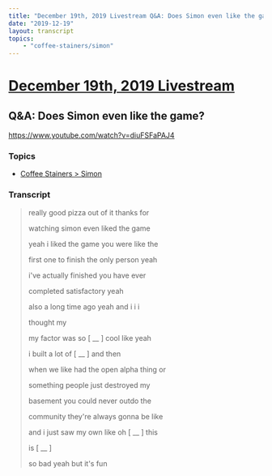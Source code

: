 ```yaml
---
title: "December 19th, 2019 Livestream Q&A: Does Simon even like the game?"
date: "2019-12-19"
layout: transcript
topics:
    - "coffee-stainers/simon"
---
```

# [December 19th, 2019 Livestream](../2019-12-19.md)
## Q&A: Does Simon even like the game?
https://www.youtube.com/watch?v=diuFSFaPAJ4

### Topics
* [Coffee Stainers > Simon](../topics/coffee-stainers/simon.md)

### Transcript

> really good pizza out of it thanks for
>
> watching simon even liked the game
>
> yeah i liked the game you were like the
>
> first one to finish the only person yeah
>
> i've actually finished you have ever
>
> completed satisfactory yeah
>
> also a long time ago yeah and i i i
>
> thought my
>
> my factor was so [ __ ] cool like yeah
>
> i built a lot of [ __ ] and then
>
> when we like had the open alpha thing or
>
> something people just destroyed my
>
> basement you could never outdo the
>
> community they're always gonna be like
>
> and i just saw my own like oh [ __ ] this
>
> is [ __ ]
>
> so bad yeah but it's fun
